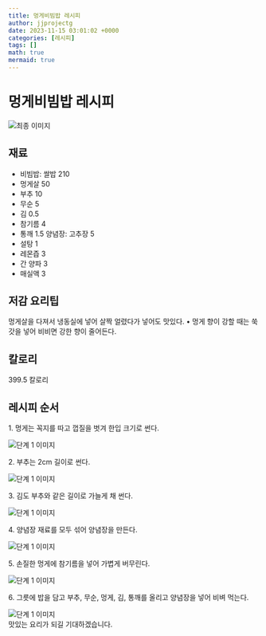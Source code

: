 ```yaml
---
title: 멍게비빔밥 레시피
author: jjprojectg
date: 2023-11-15 03:01:02 +0000
categories: [레시피]
tags: []
math: true
mermaid: true
---
```

<meta name="og:type" content="website"/>
<meta charset="UTF-8"/>
<div class="header">
  <h1>멍게비빔밥 레시피</h1>
</div>

<div class="container my-4">
  <div class="row">
    <div class="col-12 col-md-6">
      <div class="recipe-image">
        <img src="http://www.foodsafetykorea.go.kr/uploadimg/20141118/20141118102027_1416273627985.jpg" class="step-image" alt="최종 이미지"/>
      </div>
    </div>
    <div class="col-12 col-md-6">
      <div class="ingredients">
        <h2>재료</h2>
        <ul class="card">
          <li> 비빔밥: 쌀밥 210 </li>
          <li>  멍게살 50 </li>
          <li>  부추 10 </li>
          <li>  무순 5 </li>
          <li>  김 0.5 </li>
          <li>  참기름 4 </li>
          <li>  통깨 1.5 양념장: 고추장 5 </li>
          <li>  설탕 1 </li>
          <li>  레몬즙 3 </li>
          <li>  간 양파 3 </li>
          <li>  매실액 3 </li>
</ul>
      </div>
    </div>
    <div class="col-12 col-md-6">
      <div class="ingredients">
        <h2>저감 요리팁</h2>
        <div class="card"> 
          <p>
            멍게살을 다져서 냉동실에 넣어 살짝 얼렸다가 넣어도 맛있다. &#8226; 멍게 향이 강할 때는 쑥갓을 넣어 비비면 강한 향이 줄어든다.
          </p>
        </div>
      </div>
      <div class="ingredients">
        <h2>칼로리</h2>
        <div class="card"> 
          <p>
            399.5 칼로리
          </p>
        </div>
      </div>
    </div>
  </div>

  <h2 class="my-4">레시피 순서</h2>
  <div class="card recipe-card">
    <div class="card-body recipe-step">
      <p class="card-text step-description">1. 멍게는 꼭지를 따고 껍질을 벗겨 한입 크기로 썬다.</p>
      <img src="http://www.foodsafetykorea.go.kr/uploadimg/cook/761-1.jpg" alt="단계 1 이미지" class="step-image"/>
    </div>
  </div>
  <div class="card recipe-card">
    <div class="card-body recipe-step">
      <p class="card-text step-description">2. 부추는 2cm 길이로 썬다.</p>
      <img src="http://www.foodsafetykorea.go.kr/uploadimg/cook/761-2.jpg" alt="단계 1 이미지" class="step-image"/>
    </div>
  </div>
  <div class="card recipe-card">
    <div class="card-body recipe-step">
      <p class="card-text step-description">3. 김도 부추와 같은 길이로 가늘게 채 썬다.</p>
      <img src="http://www.foodsafetykorea.go.kr/uploadimg/cook/761-3.jpg" alt="단계 1 이미지" class="step-image"/>
    </div>
  </div>
  <div class="card recipe-card">
    <div class="card-body recipe-step">
      <p class="card-text step-description">4. 양념장 재료를 모두 섞어 양념장을 만든다.</p>
      <img src="http://www.foodsafetykorea.go.kr/uploadimg/cook/761-4.jpg" alt="단계 1 이미지" class="step-image"/>
    </div>
  </div>
  <div class="card recipe-card">
    <div class="card-body recipe-step">
      <p class="card-text step-description">5. 손질한 멍게에 참기름을 넣어 가볍게 버무린다.</p>
      <img src="http://www.foodsafetykorea.go.kr/uploadimg/cook/761-5.jpg" alt="단계 1 이미지" class="step-image"/>
    </div>
  </div>
  <div class="card recipe-card">
    <div class="card-body recipe-step">
      <p class="card-text step-description">6. 그릇에 밥을 담고 부추, 무순, 멍게, 김, 통깨를 올리고 양념장을 넣어 비벼 먹는다.</p>
      <img src="http://www.foodsafetykorea.go.kr/uploadimg/cook/761-6.jpg" alt="단계 1 이미지" class="step-image"/>
    </div>
  </div>

</div>
맛있는 요리가 되길 기대하겠습니다.
